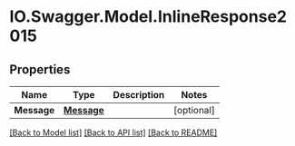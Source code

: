 # IO.Swagger.Model.InlineResponse2015
## Properties

Name | Type | Description | Notes
------------ | ------------- | ------------- | -------------
**Message** | [**Message**](Message.md) |  | [optional] 

[[Back to Model list]](../README.md#documentation-for-models) [[Back to API list]](../README.md#documentation-for-api-endpoints) [[Back to README]](../README.md)

